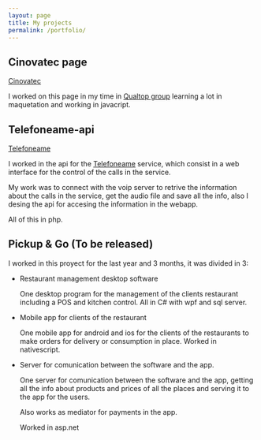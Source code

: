 ```yaml
---
layout: page
title: My projects
permalink: /portfolio/
---
```


Cinovatec page
-----------------

[Cinovatec](https://cinovatec.com/)

I worked on this page in my time in [Qualtop group](http://qualtop.com/) learning a lot in maquetation 
and working in javacript.


Telefoneame-api
-----------------

[Telefoneame](https://www.telefoneame.com.mx/)

I worked in the api for the [Telefoneame](https://www.telefoneame.com.mx/) service, which consist in 
a web interface for the control of the calls in the service.

My work was to connect with the voip server to retrive the information about the calls in the service, 
get the audio file and save all the info, also I desing the api for accesing the information in the webapp.

All of this in php.

Pickup & Go (To be released)
--------------------------------

I worked in this proyect for the last year and 3 months, it was divided in 3:

 * Restaurant management desktop software

   One desktop program for the management of the clients restaurant including a POS and kitchen control. 
   All in C# with wpf and sql server.

 * Mobile app for clients of the restaurant

   One mobile app for android and ios for the clients of the restaurants to make orders for delivery or 
   consumption in place. Worked in nativescript.

 * Server for comunication between the software and the app.

   One server for comunication between the software and the app, getting all the info about products and 
   prices of all the places and serving it to the app for the users. 
   
   Also works as mediator for payments in the app. 

   Worked in asp.net

